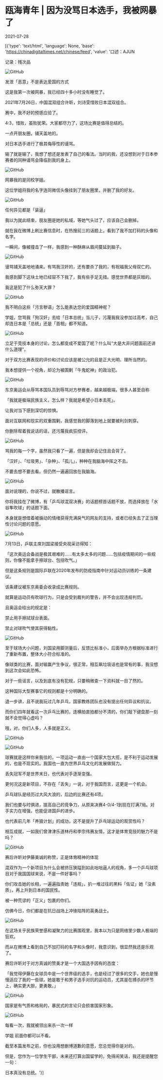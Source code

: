 # 瓯海青年 | 因为没骂日本选手，我被网暴了

2021-07-28

[{'type': 'text/html', 'language': None, 'base': 'https://chinadigitaltimes.net/chinese/feed', 'value': '口述：AJUN

记录：残次品

![GitHub](https://chinadigitaltimes.net/chinese/files/2021/07/post-668890-6101c3e5c9b26.)

发泄「恶意」不是表达爱国的方式

这是我第一次被网暴，我已经四十多小时没有睡觉了。

2021年7月26日，中国混双组合许昕，刘诗雯惜败日本混双组合。

赛中，我不好的预感应验了。

4:3，惜败，虽败犹荣。大家都尽力了，这场比赛是值得总结的。

一点开朋友圈，铺天盖地的。

对日本选手进行了极其侮辱性的谩骂。

输了就是输了，我想了想还是发表了自己的看法。当时的我，还没想到对于日本参赛者的同种谩骂会降临到我的身上。

![GitHub](https://chinadigitaltimes.net/chinese/files/2021/07/post-668890-6101c3e615c39.)

网暴我的是同校学姐。

这位学姐将我的名字连同微信头像挂到了朋友圈里，并删了我的好友。

![GitHub](https://chinadigitaltimes.net/chinese/files/2021/07/post-668890-6101c3e649f68.)

任何异见都是「装逼」

我以为就此结束，朋友圈是她的私域，等她气头过了，应该自己会删掉。

就在我在微博上刷比赛信息时，在热搜前三的话题上，看到了我不加打码的头像和名字。

一瞬间，像被撞击了一样，我感到一种酥麻从眉间蔓延到脑子。

![GitHub](https://chinadigitaltimes.net/chinese/files/2021/07/post-668890-6101c3e67fe07.)

谩骂铺天盖地地涌来。有骂我汉奸的，还有要杀了我的，有祝福我父母双亡的。

我感到脚下这块土地已经容不下我了，我有些手足无措。感觉世界都是灰暗的。

我这是犯了什么弥天大罪？

![GitHub](https://chinadigitaltimes.net/chinese/files/2021/07/post-668890-6101c3e6ca99a.)

我不明白这些「污言秽语」怎么能表达您的爱国精神呢？

学姐，您骂我「狗汉奸」去给「日本总统」当儿子，污蔑我我没参加过高考，自己却连日本是「总统」还是「首相」都不知道。

![GitHub](https://chinadigitaltimes.net/chinese/files/2021/07/post-668890-6101c3e707249.)

立足于竞技本身的讨论，怎么都变成不爱国了呢？什么叫“大是大非问题面前还讲什么道理”。

对于双方比赛表现的评价和讨论应该是被公允的且是正大光明、理所当然的。

我本想提供一个视角，却沦为被围剿「牛鬼蛇神」的政治犯。

![GitHub](https://chinadigitaltimes.net/chinese/files/2021/07/post-668890-6101c3e732a86.)

东京奥运会从辱骂本国队员到辱骂对方参赛者，越来越极端，很多人甚至自称

「我就是极端民族主义，怎么样？我就是希望小日本去死」。

让我对当下感到深切的惊惧。

面对互联网和现实的双重围剿，我感觉我的脚落到地上就要被利剑刺穿。

你删除帮着我说话的话，还污蔑我疯狂控评。

![GitHub](https://chinadigitaltimes.net/chinese/files/2021/07/post-668890-6101c3e75d091.)

骂我的每一个字，虽然我只看了一遍，但是我却会记住且会背了。

「汉奸」、「垃圾男」、「杂种」、「孤儿」，种种在我脑海中挥之不去。

不要去想不要去看。但仍然一遍遍回放在我脑海。

![GitHub](https://chinadigitaltimes.net/chinese/files/2021/07/post-668890-6101c3e794483.)

面对说理的，你说不过，就散播谣言。

你将我挂在了微博，有「乒乓球混双决赛」的话题榜首话题不放，而选择放在「水谷隼吹球」的话题下面。

本身就是想借着被煽动的情绪获得充满戾气的网友的支持，或者已经失去了正当理性讨论问题的意愿。

![GitHub](https://chinadigitaltimes.net/chinese/files/2021/07/post-668890-6101c3e7c0eaa.)

7月13日，乒联主席刘国梁接受央视采访得知：

「这次奥运会备战是极其艰难的……有太多太多的问题……包括疫情期间的一些规则，你像不能拿手擦球台、包括吹气。」

但是这条规则是国际乒联在2020年发布的防疫指南中针对运动员训练的一条建议。

该条建议被东京奥委会收录成比赛规则。

就算是运动员有吹球行为，只是会受到裁判的警告，并不会出现违规判罚。

且奥运会给出的规定是：

禁止用手擦拭球台表面。

禁止对球吹气使其获得黏性。

![GitHub](https://chinadigitaltimes.net/chinese/files/2021/07/post-668890-6101c3e7e4318.)

至于球场大小问题，刘国梁用脚测量后，反馈比标准小，后面举办方根据标准进行了重新布置，整体大小符合标准的。

像球类的比赛，面对输赢产生争议，很正常，相互飙垃圾话也是常有的事，我没想到这次会如此恐怖。

对于一些谣言，以及到底有没有犯规，只要稍微查一下资料就一目了然的。

这种国际大型赛事它的规则都是十分明确的。

退一步讲，且不说我玩过几年乒乓，国家教练团队也没有提出任何异议和抗议。

而你们四年就看这一次乒乓比赛的，连横拍直拍都分不清的，你们敲下键盘那一刻就不会觉得心虚吗？

哦，对，你们人多，人多就是正义。

![GitHub](https://chinadigitaltimes.net/chinese/files/2021/07/post-668890-6101c3e832366.)

![GitHub](https://chinadigitaltimes.net/chinese/files/2021/07/post-668890-6101c3e866dee.png)

球赛就是这样你来我往的，一项运动一直由一个国家大包大揽，是不利于运动发展的，也是不现实的。我国也一直为世界乒乓文化的发展做努力。

丢失冠军不是世界末日，也代表对手逐渐变强。

更何况这是新项目，不存在「丢失」一说，对于我国而言，这更是一个机会。

乒乓球队是经历过大风大浪的，后边的比赛还有4项。

我们也要与时俱进，提高自己的竞争力，从原来决赛4-0/4-1到现在打满7局。对手实力在增强，也能促进国乒的进步。

也代表前几年「养狼计划」的成功，这不是提升了乒乓球运动的观赏性吗？

相互成就，一如我们曾津津乐道林丹和李宗伟赛友情，这才是体育竞技的魅力不是吗？

![GitHub](https://chinadigitaltimes.net/chinese/files/2021/07/post-668890-6101c3e898c37.png)

赛后许昕对伊藤美诚的称赞，正是体育精神的体现

混双作为一个新项目为什么会被挤压狭隘到如此咄咄逼人的视角，多一个乒乓球项目对于我国国球来说，不是一件好事吗？

你们攻击她的长相，一遍遍指责她「违规」，扒一堆过往的黑料「佐证」她「没素质」，再上升到日本的国民性。

被一种荒谬的「正义」包裹的你们。

仿佛今日，你们都是在抗日战场上冲锋陷阵的英勇战士。

![GitHub](https://chinadigitaltimes.net/chinese/files/2021/07/post-668890-6101c3e8c69cd.)

在这场关乎民族荣誉感和凝聚力的比赛围观里，我本以为只是网络里少数人极端的狂欢。

而从在微博上看到自己不加打码的名字和头像时，我意识到，很显然我还是乐观了。

赛后许昕对于对方真诚的赞美才是一个大国选手因有的态度：

「我觉得伊藤在女球员中是一个世界级的选手，也是经过了很多的交手，她也是慢慢适应了我的一些球。她是敢于和男子选手对抗的运动员，尤其是在搏杀的环节上，确实更大胆，更勇敢。」

![GitHub](https://chinadigitaltimes.net/chinese/files/2021/07/post-668890-6101c3e8ee670.gif)

国家是有气质和格局的，暴民式的言论只会损害国家形象。

![GitHub](https://chinadigitaltimes.net/chinese/files/2021/07/post-668890-6101c3e920d20.)

每看一次，我就被领出来杀一次一样

学姐 前面你都可以不看。

截至本篇发布之前，你也没用想删博道歉的意愿，您总觉得你是对的。

但是，您作为一位学生干部，未来还打算出国留学的，免得闹笑话，我还是提醒您一句：

日本真没有总统。'}]